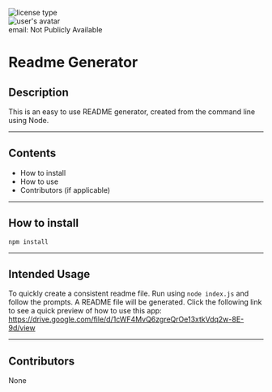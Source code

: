 ![license type](https://img.shields.io/badge/License-None-yellow)<br>
![user's avatar](https://avatars0.githubusercontent.com/u/60797785?v=4)<br>
email: Not Publicly Available

# Readme Generator

## Description

This is an easy to use README generator, created from the command line using Node.

---

## Contents

- How to install
- How to use
- Contributors (if applicable)

---

## How to install

`npm install`

---

## Intended Usage

To quickly create a consistent readme file. Run using `node index.js` and follow the prompts. A README file will be generated.
Click the following link to see a quick preview of how to use this app:
https://drive.google.com/file/d/1cWF4MvQ6zgreQrOe13xtkVdq2w-8E-9d/view

---

## Contributors

None
